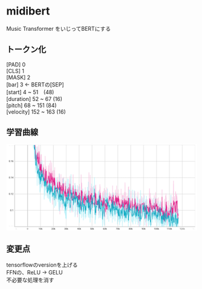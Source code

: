 # midibert

Music Transformer をいじってBERTにする

## トークン化

[PAD] 0  
[CLS] 1  
[MASK] 2  
[bar] 3 ← BERTの[SEP]  
[start] 4 ~ 51　(48)  
[duration] 52 ~ 67 (16)  
[pitch] 68 ~ 151 (84)  
[velocity] 152 ~ 163 (16)  

## 学習曲線

<img src="loss.png" width="600px"/>

## 変更点

tensorflowのversionを上げる  
FFNの、ReLU → GELU  
不必要な処理を消す  
